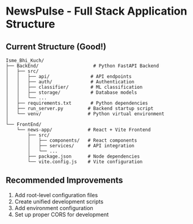 # NewsPulse - Full Stack Application Structure

## Current Structure (Good!)
```
Isme_Bhi_Kuch/
├── BackEnd/                    # Python FastAPI Backend
│   ├── src/
│   │   ├── api/               # API endpoints
│   │   ├── auth/              # Authentication
│   │   ├── classifier/        # ML classification
│   │   ├── storage/           # Database models
│   │   └── ...
│   ├── requirements.txt       # Python dependencies
│   ├── run_server.py         # Backend startup script
│   └── venv/                 # Python virtual environment
│
└── FrontEnd/
    └── news-app/             # React + Vite Frontend
        ├── src/
        │   ├── components/   # React components
        │   ├── services/     # API integration
        │   └── ...
        ├── package.json      # Node dependencies
        └── vite.config.js    # Vite configuration
```

## Recommended Improvements
1. Add root-level configuration files
2. Create unified development scripts
3. Add environment configuration
4. Set up proper CORS for development